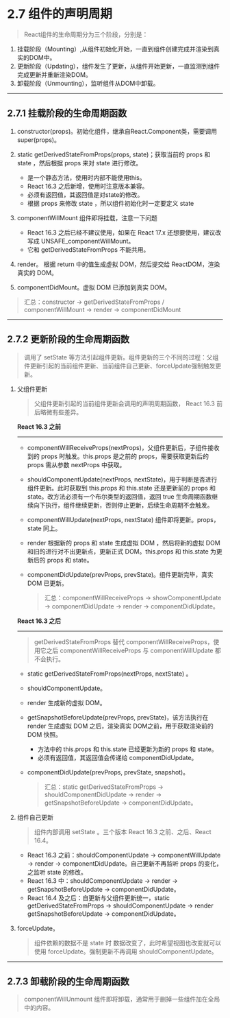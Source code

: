 # 2.7 组件的声明周期

> React组件的生命周期分为三个阶段，分别是：

1. 挂载阶段（Mounting）,从组件初始化开始，一直到组件创建完成并渲染到真实的DOM中。
2. 更新阶段（Updating），组件发生了更新，从组件开始更新，一直监测到组件完成更新并重新渲染DOM。
3. 卸载阶段（Unmounting），监听组件从DOM中卸载。

***

## 2.7.1 挂载阶段的生命周期函数

1. constructor(props)。初始化组件，继承自React.Component类，需要调用super(props)。
2. static getDerivedStateFromProps(props, state)；获取当前的 props 和 state ，然后根据 props 来对 state 进行修改。

   * 是一个静态方法，使用时内部不能使用this。
   * React 16.3 之后新增，使用时注意版本兼容。
   * 必须有返回值，其返回值是对state的修改。
   * 根据 props 来修改 state ，所以组件初始化时一定要定义 state

3. componentWillMount 组件即将挂载，注意一下问题

   * React 16.3 之后已经不建议使用，如果在 React 17.x 还想要使用，建议改写成 UNSAFE_componentWillMount。
   * 它和 getDerivedStateFromProps 不能共用。

4. render。 根据 return 中的值生成虚拟 DOM，然后提交给 ReactDOM，渲染真实的 DOM。
5. componentDidMount。虚拟 DOM 已添加到真实 DOM。

> 汇总：constructor -> getDerivedStateFromProps / componentWillMount -> render -> componentDidMount

***

## 2.7.2 更新阶段的生命周期函数

> 调用了 setState 等方法引起组件更新。组件更新的三个不同的过程：父组件更新引起的当前组件更新、当前组件自己更新、forceUpdate强制触发更新。

1. 父组件更新
   > 父组件更新引起的当前组件更新会调用的声明周期函数， React 16.3 前后略微有些差异。

   **React 16.3 之前**
   ***

   * componentWillReceiveProps(nextProps)，父组件更新后，子组件接收到的 props 时触发。this.props 是之前的 props，需要获取更新后的 props 需从参数 nextProps 中获取。
   * shouldComponentUpdate(nextProps, nextState)，用于判断是否进行组件更新。此时获取到 this.props 和 this.state 还是更新前的 props 和 state。改方法必须有一个布尔类型的返回值，返回 true 生命周期函数继续向下执行，组件继续更新，否则停止更新，后续生命周期不会触发。
   * componentWillUpdate(nextProps, nextState) 组件即将更新。props，state 同上。
   * render 根据新的 props 和 state 生成虚拟 DOM ，然后将新的虚拟 DOM 和旧的进行对不出更新点，更新正式 DOM。this.props 和 this.state 为更新后的 props 和 state。
   * componentDidUpdate(prevProps, prevState)。组件更新完毕，真实 DOM 已更新。

      > 汇总：componentWillReceiveProps -> showComponentUpdate -> componentDidUpdate -> render -> componentDidUpdate。

   **React 16.3 之后**
   ***
   > getDerivedStateFromProps 替代 componentWillReceiveProps，使用它之后 componentWillReceiveProps 与 componentWillUpdate 都不会执行。

   * static getDerivedStateFromProps(nextProps, nextState) 。
   * shouldComponentUpdate。
   * render 生成新的虚拟 DOM。
   * getSnapshotBeforeUpdate(prevProps, prevState)，该方法执行在 render 生成虚拟 DOM 之后，渲染真实 DOM之前，用于获取渲染前的 DOM 快照。
      * 方法中的 this.props 和 this.state 已经更新为新的 props 和 state。
      * 必须有返回值，其返回值会传递给 componentDidUpdate。

   * componentDidUpdate(prevProps, prevState, snapshot)。

      > 汇总：static getDerivedStateFromProps -> shouldComponentDidUpdate -> render -> getSnapshotBeforeUpdate -> componentDidUpdate。

2. 组件自己更新

   > 组件内部调用 setState 。三个版本 React 16.3 之前、之后、React 16.4。

     * React 16.3 之前：shouldComponentUpdate -> componentWillUpdate -> render -> componentDidUpdate。自己更新不再监听 props 的变化，之监听 state 的修改。
     * React 16.3 中：shouldComponentUpdate -> render -> getSnapshotBeforeUpdate -> componentDidUpdate。
     * React 16.4 及之后：自更新与父组件更新统一，static getDerivedStateFromProps -> shouldComponentUpdate -> render getSnapshotBeforeUpdate -> componentDidUpdate。

3. forceUpdate。
   > 组件依赖的数据不是 state 时 数据改变了，此时希望视图也改变就可以使用 forceUpdate。强制更新不再调用 shouldComponentUpdate。

***

## 2.7.3 卸载阶段的生命周期函数

> componentWillUnmount 组件即将卸载，通常用于删掉一些组件加在全局中的内容。
